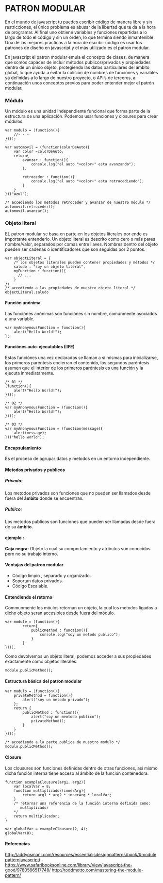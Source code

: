 PATRON MODULAR
===================
En el mundo de javascript tu puedes escribir código de manera libre y sin restricciones, el único problema es abusar de la libertad que te da a la hora de programar. Al final uno obtiene variables y funciones repartidas a lo largo de todo el código y sin un orden, lo que termina siendo inmantenible. Una de las mejores practicas a la hora de escribir código es usar los patrones de diseño en javascript y el más utilizado es el patron modular.

En javascript el patron modular emula el concepto de clases, de manera que somos capaces de incluir métodos públicos/privados y propiedades dentro de un único objeto, protegiendo las datos particulares del ámbito global, lo que ayuda a evitar la colisión de nombres de funciones y variables ya definidas a lo largo de nuestro proyecto, o API’s de terceros, a continuación unos conceptos previos para poder entender mejor el patrón modular.

### Módulo
Un módulo es una unidad independiente funcional que forma parte de la estructura de una aplicación.
Podemos usar funciones y closures para crear módulos.
```
var modulo = (function(){
    //- - -
})();

```
```
var automovil = (function(colorDeAuto){
    var color =colorDeAuto;
    return{
        avanzar : function(){
            console.log("el auto "+color+" esta avanzando");
        },

        retroceder : function(){
            console.log("el auto "+color+" esta retrocediendo");
        }
    }
})("azul");

/* accediendo los metodos retroceder y avanzar de nuestro módulo */
automovil.retroceder();
automovil.avanzar();
```

### Objeto literal
EL patron modular se basa en parte en los objetos literales por ende es importante entenderlo.
Un objeto literal es descrito como cero o más pares nombre/valor, separados por comas entre llaves.
Nombres dentro del objeto pueden ser cadenas o identificadores que son seguidas por 2 puntos.
```
var objectLiteral = {
    /* los objetos literales pueden contener propiedades y métodos */
    saludo : "soy un objeto literal",
    myFunction : function(){
      // ...
    }
};
/* accediendo a las propiedades de nuestro objeto literal */
objectLiteral.saludo
```
#### Función anónima
Las funciónes anónimas son funciónes sin nombre, comúnmente asociados a una variable.
```
var myAnonymousFunction = function(){
	alert("Hello World!");
};
```
#### Funciónes auto-ejecutables (IIFE)
Estas funciónes una vez declaradas se llaman a sí mismas para inicializarse, los primeros paréntesis encierran
el contenido, los segundos paréntesis asumen que el interior de los primeros paréntesis es una función y la ejecuta
inmediatamente.
```
/* 01 */
(function(){
	alert("Hello World!");
})();

/* 02 */
var myAnonymousFunction = (function(){
	alert("Hello World!");
})();

/* 03 */
var myAnonymousFunction = (function(message){
	alert(message);
})("hello world");
```
#### Encapsulamiento
Es el proceso de agrupar datos y metodos en un entorno independiente.

#### Metodos privados y publicos
##### Privado:
Los metodos privados son funciones que no pueden ser llamados desde fuera del **ámbito** donde
se encuentran.

##### Publico:
Los metodos publicos son funciones que pueden ser llamadas desde fuera de su **ámbito**.

#### ejemplo :
**Caja negra:** Objeto la cual su comportamiento y atributos son conocidos pero
no su trabajo interno.

#### Ventajas del patron modular
- Código limpio , separado y organizado.
- Soportan datos privados.
- Código Escalable.

#### Entendiendo el retorno
Communmente los móulos retornan un objeto, la cual los metodos ligados a dicho objeto seran
accesibles desde fuera del módulo.
```
var module = (function(){
		return{
			publicMethod : function(){
				console.log("soy un metodo publico");
			}
		}
})();
```
Como devolvemos un objeto literal, podemos acceder a sus propiedades exactamente como objetos literales.
```
module.publicMethod();
```
#### Estructura básica del patron modular
```
var modulo = (function(){
	privateMethod = function(){
		alert("soy un metodo privado");
	};
	return {
		publicMethod : function(){
			alert("soy un meotodo publico");
			privateMethod();
		}
	}
})();

/* accediendo a la parte publica de nuestro modulo */
modulo.publicMethod();
```
#### Closure
Los clousures son funciones definidas dentro de otras funciones, así mismo dicha función interna tiene acceso al ámbito de la función contenedora.
```
function exampleClousure(arg1, arg2){
    var localVar = 8;
    function multiplicador(innerArg){
        return arg1 * arg2 * innerArg * localVar;
    }
    /* retornar una referencia de la función interna definida como:
       multiplicador 
    */
    return multiplicador;
}

var globalVar = exampleClousure(2, 4);
globalVar(8);
```
#### Referencias
http://addyosmani.com/resources/essentialjsdesignpatterns/book/#modulepatternjavascriptt
https://www.safaribooksonline.com/library/view/javascript-the-good/9780596517748/
http://toddmotto.com/mastering-the-module-pattern/
